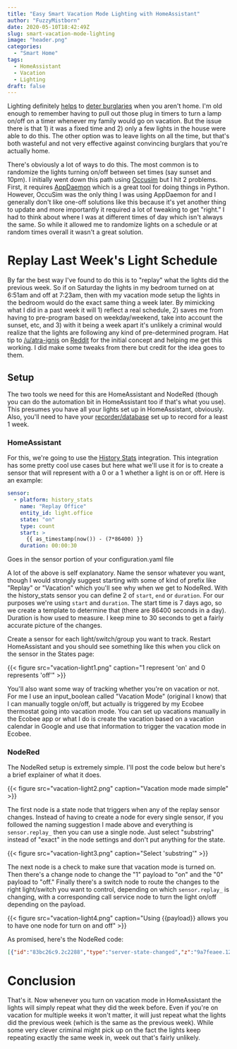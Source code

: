 ```yaml
---
title: "Easy Smart Vacation Mode Lighting with HomeAssistant"
author: "FuzzyMistborn"
date: 2020-05-10T18:42:49Z
slug: smart-vacation-mode-lighting
image: "header.png"
categories:
  - "Smart Home"
tags:
  - HomeAssistant
  - Vacation
  - Lighting
draft: false
---
```


Lighting definitely [helps](https://www.nytimes.com/2019/09/19/smarter-living/wirecutter/smart-lights-enhance-home-security-and-shine-a-light-on-crime.html) to [deter burglaries](https://www.npr.org/2016/02/23/466603833/should-you-leave-your-lights-on-at-night-it-depends) when you aren't home.  I'm old enough to remember having to pull out those plug in timers to turn a lamp on/off on a timer whenever my family would go on vacation.  But the issue there is that 1) it was a fixed time and 2) only a few lights in the house were able to do this.  The other option was to leave lights on all the time, but that's both wasteful and not very effective against convincing burglars that you're actually home.

There's obviously a lot of ways to do this.  The most common is to randomize the lights turning on/off between set times (say sunset and 10pm).  I initially went down this path using [Occusim](https://github.com/acockburn/occusim) but I hit 2 problems.  First, it requires [AppDaemon](https://github.com/home-assistant/appdaemon) which is a great tool for doing things in Python.  However, OccuSim was the only thing I was using AppDaemon for and I generally don't like one-off solutions like this because it's yet another thing to update and more importantly it required a lot of tweaking to get "right."  I had to think about where I was at different times of day which isn't always the same.  So while it allowed me to randomize lights on a schedule or at random times overall it wasn't a great solution.

# Replay Last Week's Light Schedule

By far the best way I've found to do this is to "replay" what the lights did the previous week.  So if on Saturday the lights in my bedroom turned on at 6:51am and off at 7:23am, then with my vacation mode setup the lights in the bedroom would do the exact same thing a week later.  By mimicking what I did in a past week it will 1) reflect a real schedule, 2) saves me from having to pre-program based on weekday/weekend, take into account the sunset, etc, and 3) with it being a week apart it's unlikely a criminal would realize that the lights are following any kind of pre-determined program.  Hat tip to [/u/atra-ignis](https://www.reddit.com/user/atra-ignis/) on [Reddit](https://www.reddit.com/r/homeassistant/comments/dnqxtl/what_vacation_mode_automations_do_you_have/f5h74du) for the initial concept and helping me get this working.  I did make some tweaks from there but credit for the idea goes to them.

## Setup

The two tools we need for this are HomeAssistant and NodeRed (though you can do the automation bit in HomeAssistant too if that's what you use).  This presumes you have all your lights set up in HomeAssistant, obviously.  Also, you'll need to have your [recorder/database](https://www.home-assistant.io/integrations/recorder/) set up to record for a least 1 week.

### HomeAssistant

For this, we're going to use the [History Stats](https://www.home-assistant.io/integrations/history_stats/) integration.  This integration has some pretty cool use cases but here what we'll use it for is to create a sensor that will represent with a 0 or a 1 whether a light is on or off.  Here is an example:

```yaml
sensor:
  - platform: history_stats
    name: "Replay Office"
    entity_id: light.office
    state: "on"
    type: count
    start: >
      {{ as_timestamp(now()) - (7*86400) }}
    duration: 00:00:30
```
Goes in the sensor portion of your configuration.yaml file

A lot of the above is self explanatory.  Name the sensor whatever you want, though I would strongly suggest starting with some of kind of prefix like "Replay" or "Vacation" which you'll see why when we get to NodeRed.  With the history_stats sensor you can define 2 of `start`, `end` or `duration`.  For our purposes we're using `start` and `duration`.  The start time is 7 days ago, so we create a template to determine that (there are 86400 seconds in a day).  Duration is how used to measure.  I keep mine to 30 seconds to get a fairly accurate picture of the changes.

Create a sensor for each light/switch/group you want to track.  Restart HomeAssistant and you should see something like this when you click on the sensor in the States page:

{{< figure src="vacation-light1.png" caption="1 represent 'on' and 0 represents 'off'" >}}

You'll also want some way of tracking whether you're on vacation or not.  For me I use an input_boolean called "Vacation Mode" (original I know) that I can manually toggle on/off, but actually is triggered by my Ecobee thermostat going into vacation mode.  You can set up vacations manually in the Ecobee app or what I do is create the vacation based on a vacation calendar in Google and use that information to trigger the vacation mode in Ecobee.

### NodeRed

The NodeRed setup is extremely simple.  I'll post the code below but here's a brief explainer of what it does.

{{< figure src="vacation-light2.png" caption="Vacation mode made simple" >}}

The first node is a state node that triggers when any of the replay sensor changes.  Instead of having to create a node for every single sensor, if you followed the naming suggestion I made above and everything is `sensor.replay_` then you can use a single node.  Just select "substring" instead of "exact" in the node settings and don't put anything for the state.

{{< figure src="vacation-light3.png" caption="Select 'substring'" >}}

The next node is a check to make sure that vacation mode is turned on.  Then there's a change node to change the "1" payload to "on" and the "0" payload to "off."  Finally there's a switch node to route the changes to the right light/switch you want to control, depending on which `sensor.replay_` is changing, with a corresponding call service node to turn the light on/off depending on the payload.

{{< figure src="vacation-light4.png" caption="Using {{payload}} allows you to have one node for turn on and off" >}}

As promised, here's the NodeRed code:

```json
[{"id":"83bc26c9.2c2288","type":"server-state-changed","z":"9a7feaee.12c878","name":"Replay","server":"63517380.eb951c","version":1,"entityidfilter":"sensor.replay_","entityidfiltertype":"substring","outputinitially":false,"state_type":"str","haltifstate":"","halt_if_type":"str","halt_if_compare":"is","outputs":1,"output_only_on_state_change":true,"x":250,"y":4300,"wires":[["7081a406.114374"]]},{"id":"7081a406.114374","type":"api-current-state","z":"9a7feaee.12c878","name":"Vacation Mode?","server":"63517380.eb951c","version":1,"outputs":2,"halt_if":"on","halt_if_type":"str","halt_if_compare":"is","override_topic":false,"entity_id":"input_boolean.vacation_mode","state_type":"str","state_location":"","override_payload":"none","entity_location":"","override_data":"none","blockInputOverrides":false,"x":400,"y":4300,"wires":[["89580e3b.3d991"],[]]},{"id":"89580e3b.3d991","type":"change","z":"9a7feaee.12c878","name":"State","rules":[{"t":"change","p":"payload","pt":"msg","from":"1","fromt":"num","to":"on","tot":"str"},{"t":"change","p":"payload","pt":"msg","from":"0","fromt":"num","to":"off","tot":"str"}],"action":"","property":"","from":"","to":"","reg":false,"x":550,"y":4300,"wires":[["261a9672.986142"]]},{"id":"261a9672.986142","type":"switch","z":"9a7feaee.12c878","name":"Switch","property":"data.entity_id","propertyType":"msg","rules":[{"t":"eq","v":"sensor.replay_basement","vt":"str"},{"t":"eq","v":"sensor.replay_office","vt":"str"},{"t":"eq","v":"sensor.replay_kitchen","vt":"str"}],"checkall":"true","repair":false,"outputs":3,"x":670,"y":4300,"wires":[["bfe718.3fb748e8"],["3fdd00a1.a644f"],["b40d6311.da7848"]]},{"id":"df4ffbf5.3de44","type":"comment","z":"9a7feaee.12c878","name":"Vacation Mode - Replay","info":"","x":300,"y":4200,"wires":[]},{"id":"bfe718.3fb748e8","type":"api-call-service","z":"9a7feaee.12c878","name":"Basement","server":"63517380.eb951c","version":1,"debugenabled":false,"service_domain":"light","service":"turn_{{payload}}","entityId":"light.basement","data":"","dataType":"json","mergecontext":"","output_location":"","output_location_type":"none","mustacheAltTags":false,"x":820,"y":4260,"wires":[[]]},{"id":"3fdd00a1.a644f","type":"api-call-service","z":"9a7feaee.12c878","name":"Office","server":"63517380.eb951c","version":1,"debugenabled":false,"service_domain":"light","service":"turn_{{payload}}","entityId":"light.office","data":"","dataType":"json","mergecontext":"","output_location":"","output_location_type":"none","mustacheAltTags":false,"x":810,"y":4300,"wires":[[]]},{"id":"b40d6311.da7848","type":"api-call-service","z":"9a7feaee.12c878","name":"Kitchen","server":"63517380.eb951c","version":1,"debugenabled":false,"service_domain":"switch","service":"turn_{{payload}}","entityId":"switch.kitchen","data":"","dataType":"json","mergecontext":"","output_location":"","output_location_type":"none","mustacheAltTags":false,"x":820,"y":4340,"wires":[[]]},{"id":"63517380.eb951c","type":"server","z":"","name":"Home Assistant","legacy":false,"rejectUnauthorizedCerts":false,"ha_boolean":"y|yes|true|on|home|open","connectionDelay":true,"cacheJson":true}]
```

# Conclusion

That's it.  Now whenever you turn on vacation mode in HomeAssistant the lights will simply repeat what they did the week before.  Even if you're on vacation for multiple weeks it won't matter, it will just repeat what the lights did the previous week (which is the same as the previous week).  While some very clever criminal might pick up on the fact the lights keep repeating exactly the same week in, week out that's fairly unlikely.
